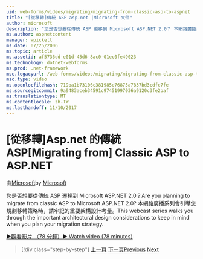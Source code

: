 ```yaml
---
uid: web-forms/videos/migrating/migrating-from-classic-asp-to-aspnet
title: "[從移轉]傳統 ASP asp.net |Microsoft 文件"
author: microsoft
description: "您是否想要從傳統 ASP 遷移到 Microsoft ASP.NET 2.0？ 本網路廣播系列會引導您重要的架構設計考量..."
ms.author: aspnetcontent
manager: wpickett
ms.date: 07/25/2006
ms.topic: article
ms.assetid: af5736dd-e01d-45d6-8ac0-01ec0fe49023
ms.technology: dotnet-webforms
ms.prod: .net-framework
msc.legacyurl: /web-forms/videos/migrating/migrating-from-classic-asp-to-aspnet
msc.type: video
ms.openlocfilehash: 719ba1b73106c381985e76875a7837bd3cdfc7fe
ms.sourcegitcommit: 9a9483aceb34591c97451997036a9120c3fe2baf
ms.translationtype: MT
ms.contentlocale: zh-TW
ms.lasthandoff: 11/10/2017
---
```

<a name="migrating-from-classic-asp-to-aspnet"></a><span data-ttu-id="b23d0-104">[從移轉]Asp.net 的傳統 ASP</span><span class="sxs-lookup"><span data-stu-id="b23d0-104">[Migrating from] Classic ASP to ASP.NET</span></span>
====================
<span data-ttu-id="b23d0-105">由[Microsoft](https://github.com/microsoft)</span><span class="sxs-lookup"><span data-stu-id="b23d0-105">by [Microsoft](https://github.com/microsoft)</span></span>

<span data-ttu-id="b23d0-106">您是否想要從傳統 ASP 遷移到 Microsoft ASP.NET 2.0？</span><span class="sxs-lookup"><span data-stu-id="b23d0-106">Are you planning to migrate from classic ASP to Microsoft ASP.NET 2.0?</span></span> <span data-ttu-id="b23d0-107">本網路廣播系列會引導您規劃移轉策略時，請牢記的重要架構設計考量。</span><span class="sxs-lookup"><span data-stu-id="b23d0-107">This webcast series walks you through the important architectural design considerations to keep in mind when you plan your migration strategy.</span></span>

[<span data-ttu-id="b23d0-108">&#9654;觀看影片 （78 分鐘）</span><span class="sxs-lookup"><span data-stu-id="b23d0-108">&#9654; Watch video (78 minutes)</span></span>](https://channel9.msdn.com/Blogs/ASP-NET-Site-Videos/migrating-from-classic-asp-to-aspnet)

>[!div class="step-by-step"]
<span data-ttu-id="b23d0-109">[上一頁](intro-to-aspnet-20-user-interface-elements.md)
[下一頁](intro-to-aspnet-for-jsp-developers-welcome-to-aspnet-20.md)</span><span class="sxs-lookup"><span data-stu-id="b23d0-109">[Previous](intro-to-aspnet-20-user-interface-elements.md)
[Next](intro-to-aspnet-for-jsp-developers-welcome-to-aspnet-20.md)</span></span>
